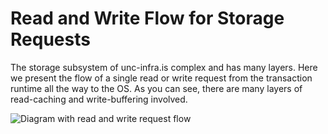 # Read and Write Flow for Storage Requests

The storage subsystem of unc-infra.is complex and has many layers. Here we
present the flow of a single read or write request from the transaction runtime
all the way to the OS. As you can see, there are many layers of read-caching and
write-buffering involved.

<!-- https://docs.google.com/presentation/d/1kHR8ONffUaCaBiJ4KM23h1tcfe4Z-_yKn2gaqlExaiY/edit#slide=id.p  -->
![Diagram with read and write request flow](https://user-images.githubusercontent.com/6342444/215088748-028b754f-16be-4f56-9edd-6ce58ff1c9ef.svg)